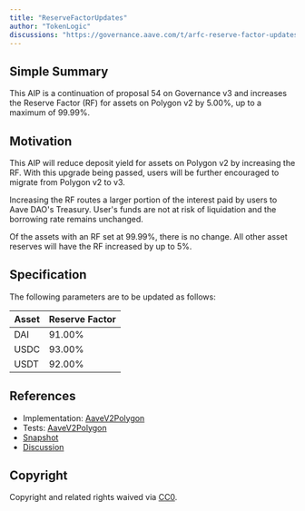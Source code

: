```yaml
---
title: "ReserveFactorUpdates"
author: "TokenLogic"
discussions: "https://governance.aave.com/t/arfc-reserve-factor-updates-polygon-aave-v2/13937/21"
---
```


## Simple Summary

This AIP is a continuation of proposal 54 on Governance v3 and increases the Reserve Factor (RF) for assets on Polygon v2 by 5.00%, up to a maximum of 99.99%.

## Motivation

This AIP will reduce deposit yield for assets on Polygon v2 by increasing the RF. With this upgrade being passed, users will be further encouraged to migrate from Polygon v2 to v3.

Increasing the RF routes a larger portion of the interest paid by users to Aave DAO's Treasury. User's funds are not at risk of liquidation and the borrowing rate remains unchanged.

Of the assets with an RF set at 99.99%, there is no change. All other asset reserves will have the RF increased by up to 5%.

## Specification

The following parameters are to be updated as follows:

| Asset | Reserve Factor |
| ----- | -------------- |
| DAI   | 91.00%         |
| USDC  | 93.00%         |
| USDT  | 92.00%         |

## References

- Implementation: [AaveV2Polygon](https://github.com/bgd-labs/aave-proposals-v3/blob/main/src/20240322_AaveV2Polygon_ReserveFactorUpdates/AaveV2Polygon_ReserveFactorUpdates_20240322.sol)
- Tests: [AaveV2Polygon](https://github.com/bgd-labs/aave-proposals-v3/blob/main/src/20240322_AaveV2Polygon_ReserveFactorUpdates/AaveV2Polygon_ReserveFactorUpdates_20240322.t.sol)
- [Snapshot](TODO)
- [Discussion](https://governance.aave.com/t/arfc-reserve-factor-updates-polygon-aave-v2/13937/21)

## Copyright

Copyright and related rights waived via [CC0](https://creativecommons.org/publicdomain/zero/1.0/).
